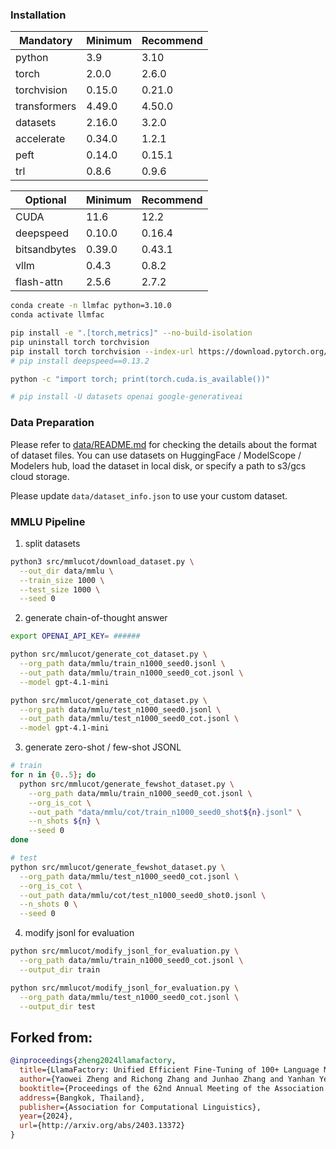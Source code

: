 
### Installation

| Mandatory    | Minimum | Recommend |
| ------------ | ------- | --------- |
| python       | 3.9     | 3.10      |
| torch        | 2.0.0   | 2.6.0     |
| torchvision  | 0.15.0  | 0.21.0    |
| transformers | 4.49.0  | 4.50.0    |
| datasets     | 2.16.0  | 3.2.0     |
| accelerate   | 0.34.0  | 1.2.1     |
| peft         | 0.14.0  | 0.15.1    |
| trl          | 0.8.6   | 0.9.6     |

| Optional     | Minimum | Recommend |
| ------------ | ------- | --------- |
| CUDA         | 11.6    | 12.2      |
| deepspeed    | 0.10.0  | 0.16.4    |
| bitsandbytes | 0.39.0  | 0.43.1    |
| vllm         | 0.4.3   | 0.8.2     |
| flash-attn   | 2.5.6   | 2.7.2     |


```bash
conda create -n llmfac python=3.10.0
conda activate llmfac

pip install -e ".[torch,metrics]" --no-build-isolation
pip uninstall torch torchvision
pip install torch torchvision --index-url https://download.pytorch.org/whl/cu126
# pip install deepspeed==0.13.2

python -c "import torch; print(torch.cuda.is_available())"

# pip install -U datasets openai google-generativeai
```

### Data Preparation

Please refer to [data/README.md](data/README.md) for checking the details about the format of dataset files. You can use datasets on HuggingFace / ModelScope / Modelers hub, load the dataset in local disk, or specify a path to s3/gcs cloud storage.

Please update `data/dataset_info.json` to use your custom dataset.


### MMLU Pipeline

1. split datasets
```bash
python3 src/mmlucot/download_dataset.py \
  --out_dir data/mmlu \
  --train_size 1000 \
  --test_size 1000 \
  --seed 0
```

2. generate chain-of-thought answer
```bash
export OPENAI_API_KEY= ######

python src/mmlucot/generate_cot_dataset.py \
  --org_path data/mmlu/train_n1000_seed0.jsonl \
  --out_path data/mmlu/train_n1000_seed0_cot.jsonl \
  --model gpt-4.1-mini

python src/mmlucot/generate_cot_dataset.py \
  --org_path data/mmlu/test_n1000_seed0.jsonl \
  --out_path data/mmlu/test_n1000_seed0_cot.jsonl \
  --model gpt-4.1-mini
```

3. generate zero-shot / few-shot JSONL
```bash
# train
for n in {0..5}; do
  python src/mmlucot/generate_fewshot_dataset.py \
    --org_path data/mmlu/train_n1000_seed0_cot.jsonl \
    --org_is_cot \
    --out_path "data/mmlu/cot/train_n1000_seed0_shot${n}.jsonl" \
    --n_shots ${n} \
    --seed 0
done

# test
python src/mmlucot/generate_fewshot_dataset.py \
  --org_path data/mmlu/test_n1000_seed0_cot.jsonl \
  --org_is_cot \
  --out_path data/mmlu/cot/test_n1000_seed0_shot0.jsonl \
  --n_shots 0 \
  --seed 0
```

4. modify jsonl for evaluation
```bash
python src/mmlucot/modify_jsonl_for_evaluation.py \
  --org_path data/mmlu/train_n1000_seed0_cot.jsonl \
  --output_dir train

python src/mmlucot/modify_jsonl_for_evaluation.py \
  --org_path data/mmlu/test_n1000_seed0_cot.jsonl \
  --output_dir test
```


## Forked from:

```bibtex
@inproceedings{zheng2024llamafactory,
  title={LlamaFactory: Unified Efficient Fine-Tuning of 100+ Language Models},
  author={Yaowei Zheng and Richong Zhang and Junhao Zhang and Yanhan Ye and Zheyan Luo and Zhangchi Feng and Yongqiang Ma},
  booktitle={Proceedings of the 62nd Annual Meeting of the Association for Computational Linguistics (Volume 3: System Demonstrations)},
  address={Bangkok, Thailand},
  publisher={Association for Computational Linguistics},
  year={2024},
  url={http://arxiv.org/abs/2403.13372}
}
```